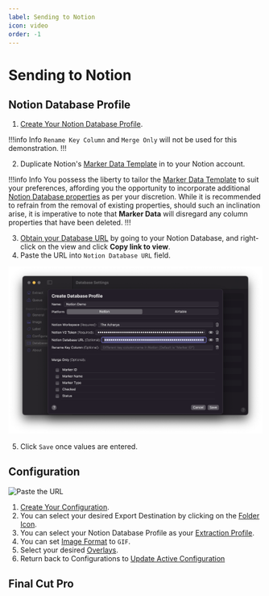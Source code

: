 ```yaml
---
label: Sending to Notion
icon: video
order: -1
---
```

# Sending to Notion

## Notion Database Profile

1. [Create Your Notion Database Profile](/user-guide/databases/#creating-notion-database-profile).

!!!info Info
`Rename Key Column` and `Merge Only` will not be used for this demonstration.
!!!

2. Duplicate Notion's [Marker Data Template](/user-guide/databases/#notion-template) in to your Notion account.

!!!info Info
You possess the liberty to tailor the [Marker Data Template](/user-guide/databases/#notion-template) to suit your preferences, affording you the opportunity to incorporate additional [Notion Database properties](https://www.notion.so/help/database-properties) as per your discretion. While it is recommended to refrain from the removal of existing properties, should such an inclination arise, it is imperative to note that **Marker Data** will disregard any column properties that have been deleted.
!!!

3. [Obtain your Database URL](/databases/notion-prerequisite/#obtain-your-database-url) by going to your Notion Database, and right-click on the view and click **Copy link to view**.
4. Paste the URL into `Notion Database URL` field.

![Paste the URL](/assets/md-send-to-notion-01.png)

5. Click `Save` once values are entered.

## Configuration

![Paste the URL](/assets/md-send-to-notion-02.gif)

1. [Create Your Configuration](/user-guide/configurations/#add-configuration).
2. You can select your desired Export Destination by clicking on the [Folder Icon](/user-guide/general/#export-destination).
3. You can select your Notion Database Profile as your [Extraction Profile](/user-guide/general/#extraction-profile).
4. You can set [Image Format](/user-guide/image/#image-format) to `GIF`.
5. Select your desired [Overlays](/user-guide/label/#overlays).
6. Return back to Configurations to [Update Active Configuration](/user-guide/configurations/#update-active-configuration)

## Final Cut Pro

